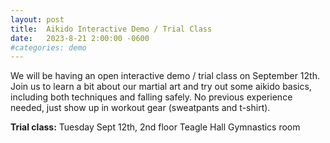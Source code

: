 ```yaml
---
layout: post
title:  Aikido Interactive Demo / Trial Class
date:   2023-8-21 2:00:00 -0600
#categories: demo
---
```


We will be having an open interactive demo / trial class on September 12th.
Join us to learn a bit about our martial art and try out some aikido basics, including both techniques and falling safely.
No previous experience needed, just show up in workout gear (sweatpants and t-shirt).

**Trial class:** Tuesday Sept 12th, 2nd floor Teagle Hall Gymnastics room
